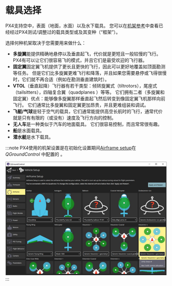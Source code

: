 # 载具选择

PX4支持空中，表面（地面，水面）以及水下载具。 您可以在[机架参考](../airframes/airframe_reference.md)中查看已经经过PX4测试/调整过的载具类型或及其变种（“框架”）。

选择何种机架取决于您需要用来做什么：

- **多旋翼**能提供精确地悬停以及垂直起飞，代价就是更短且一般较慢的飞行。 PX4有可以让它们很容易飞的模式，并且它们是最受欢迎的飞行器。
- **固定翼**固定翼飞机提供了更长且更快的飞行，因此可以更好地覆盖如顶面勘测等任务。 但是它们比多旋翼更难飞行和降落，并且如果您需要悬停或飞得很慢时，它们就不再合适（例如在勘测垂直建筑时）。
- **VTOL**（垂直起降）飞行器有若干类型：倾转旋翼式（tiltrotors），尾座式（tailsitters），四轴复合翼（quadplanes ）等等。 它们拥有二者（多旋翼和固定翼）优点：能够像多旋翼那样垂直起飞然后转变到像固定翼飞机那样向前飞行。 它们通常比多旋翼和固定翼更加昂贵，并且更难组装和调试。
- **飞艇/气球**是轻于空气的载具，它们通常能提供高空长航时的飞行，通常代价就是只有有限的（或没有）速度及飞行方向的控制。
- **无人车**是一种类似于汽车的地面载具。 它们很容易控制，而且常常很有趣。
- **船**是水面载具。
- **潜水艇**是水下载具。

:::note PX4使用的机架设置是在初始化设置期间[Airframe setup](../config/airframe.md)在 *QGroundControl* 中配置的 。

![机架选择](../../assets/qgc/setup/airframe/airframe_px4.jpg)
:::